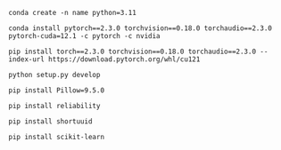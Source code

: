 ```
conda create -n name python=3.11
```

```
conda install pytorch==2.3.0 torchvision==0.18.0 torchaudio==2.3.0 pytorch-cuda=12.1 -c pytorch -c nvidia
```
```
pip install torch==2.3.0 torchvision==0.18.0 torchaudio==2.3.0 --index-url https://download.pytorch.org/whl/cu121
```

```
python setup.py develop
```

```
pip install Pillow=9.5.0
```

```
pip install reliability
```

```
pip install shortuuid
```

```
pip install scikit-learn
```
